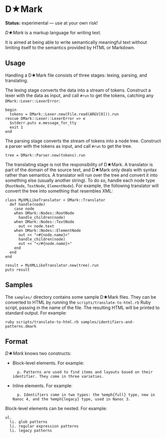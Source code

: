 D★Mark
======

**Status:** experimental — use at your own risk!

_D★Mark_ is a markup language for writing text.

It is aimed at being able to write semantically meaningful text without limiting itself to the semantics provided by HTML or Markdown.

## Usage

Handling a D★Mark file consists of three stages: lexing, parsing, and translating.

The lexing stage converts the data into a stream of tokens. Construct a lexer with the data as input, and call `#run` to get the tokens, catching any `DMark::Lexer::LexerError`:

    begin
      tokens = DMark::Lexer.new(File.read(ARGV[0])).run
    rescue DMark::Lexer::LexerError => e
      $stderr.puts e.message_for_tty
      exit 1
    end

The parsing stage converts the stream of tokens into a node tree. Construct a parser with the tokens as input, and call `#run` to get the tree.

    tree = DMark::Parser.new(tokens).run

The translating stage is not the responsibility of D★Mark. A translator is part of the domain of the source text, and D★Mark only deals with syntax rather than semantics. A translator will run over the tree and convert it into something else (usually another string). To do so, handle each node type (`RootNode`, `TextNode`, `ElementNode`). For example, the following translator will convert the tree into something that resembles XML:

    class MyXMLLikeTranslator < DMark::Translator
      def handle(node)
        case node
        when DMark::Nodes::RootNode
          handle_children(node)
        when DMark::Nodes::TextNode
          out << node.text
        when DMark::Nodes::ElementNode
          out << "<#{node.name}>"
          handle_children(node)
          out << "</#{node.name}>"
        end
      end
    end

    result = MyXMLLikeTranslator.new(tree).run
    puts result

## Samples

The `samples/` directory contains some sample D★Mark files. They can be converted to HTML by running the `scripts/translate-to-html.rb` Ruby script, passing in the name of the file. The resulting HTML will be printed to standard output. For example:

    ruby scripts/translate-to-html.rb samples/identifiers-and-patterns.dmark

## Format

_D★Mark_ knows two constructs:

* Block-level elements. For example:

        p. Patterns are used to find items and layouts based on their identifier. They come in three varieties.

* Inline elements. For example:

        p. Identifiers come in two types: the %emph{full} type, new in Nanoc 4, and the %emph{legacy} type, used in Nanoc 3.

Block-level elements can be nested. For example:

    ul.
      li. glob patterns
      li. regular expression patterns
      li. legacy patterns
